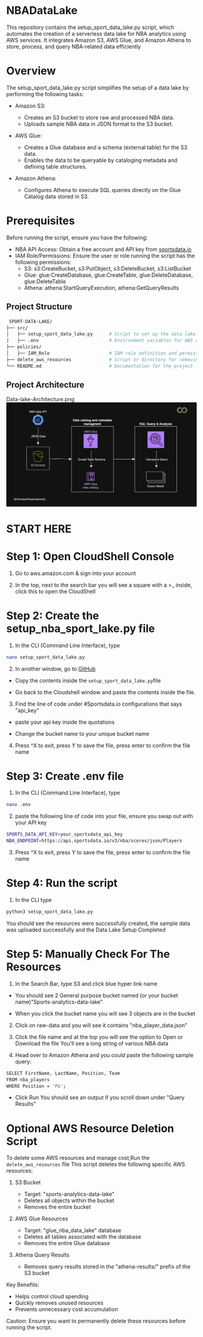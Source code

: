 # NBADataLake
This repository contains the setup_sport_data_lake.py script, which automates the creation of a serverless data lake for NBA analytics using AWS services. It integrates Amazon S3, AWS Glue, and Amazon Athena to store, process, and query NBA-related data efficiently

# Overview
The setup_sport_data_lake.py script simplifies the setup of a data lake by performing the following tasks:

- Amazon S3:

  - Creates an S3 bucket to store raw and processed NBA data.
  - Uploads sample NBA data in JSON format to the S3 bucket.
- AWS Glue:

  - Creates a Glue database and a schema (external table) for the S3 data.
  - Enables the data to be queryable by cataloging metadata and defining table structures.
- Amazon Athena:

  - Configures Athena to execute SQL queries directly on the Glue Catalog data stored in S3.

# Prerequisites
Before running the script, ensure you have the following:
- NBA API Access: Obtain a free account and API key from [sportsdata.io](https://sportsdata.io/)
- IAM Role/Permissions: Ensure the user or role running the script has the following permissions:
   - S3: s3:CreateBucket, s3:PutObject, s3:DeleteBucket, s3:ListBucket
   - Glue: glue:CreateDatabase, glue:CreateTable, glue:DeleteDatabase, glue:DeleteTable
   - Athena: athena:StartQueryExecution, athena:GetQueryResults

## **Project Structure**
```bash
 SPORT-DATA-LAKE/
├── src/
│   ├── setup_sport_data_lake.py      # Script to set up the data lake
|   ├── .env                          # Environment variables for AWS configuration
├── policies/
│   ├── IAM_Role                      # IAM role definition and permissions file
├── delete_aws_resources              # Script or directory for removing AWS resources
└── README.md                         # Documentation for the project
```
## **Project Architecture**
Data-lake-Architecture.png
![Data Architecture](Data-lake-Architecture.png)

# START HERE 
# Step 1: Open CloudShell Console

1. Go to aws.amazon.com & sign into your account

2. In the top, next to the search bar you will see a square with a >_ inside, click this to open the CloudShell

# Step 2: Create the setup_nba_sport_lake.py file
1. In the CLI (Command Line Interface), type
```bash
nano setup_sport_data_lake.py
```


2. In another window, go to [GitHub](https://github.com/cloudwithoyindamola/NBASportDataLake)

- Copy the contents inside the `setup_sport_data_lake.py`file

- Go back to the Cloudshell window and paste the contents inside the file.

3. Find the line of code under #Sportsdata.io configurations that says "api_key" 
- paste your api key inside the quotations

- Change the bucket name to your unique bucket name

4. Press ^X to exit, press Y to save the file, press enter to confirm the file name 


# Step 3: Create .env file
1. In the CLI (Command Line Interface), type
```bash
nano .env
```
2. paste the following line of code into your file, ensure you swap out with your API key
```bash
SPORTS_DATA_API_KEY=your_sportsdata_api_key
NBA_ENDPOINT=https://api.sportsdata.io/v3/nba/scores/json/Players
```

3. Press ^X to exit, press Y to save the file, press enter to confirm the file name 


# Step 4: Run the script
1. In the CLI type
```bash
python3 setup_sport_data_lake.py
```
You should see the resources were successfully created, the sample data was uploaded successfully and the Data Lake Setup Completed

# Step 5: Manually Check For The Resources
1. In the Search Bar, type S3 and click blue hyper link name

- You should see 2 General purpose bucket named (or your bucket name)"Sports-analytics-data-lake"

- When you click the bucket name you will see 3 objects are in the bucket

2. Click on raw-data and you will see it contains "nba_player_data.json"

3. Click the file name and at the top you will see the option to Open or Download  the file
You'll see a long string of various NBA data


4. Head over to Amazon Athena and you could paste the following sample query:
```bash
SELECT FirstName, LastName, Position, Team
FROM nba_players
WHERE Position = 'PG';
```

- Click Run
You should see an output if you scroll down under "Query Results"

# Optional AWS Resource Deletion Script
To delete some AWS resources and manage cost,Run the `delete_aws_resources` file
This script deletes the following specific AWS resources:

1. S3 Bucket
   - Target: "sports-analytics-data-lake"
   - Deletes all objects within the bucket
   - Removes the entire bucket

2. AWS Glue Resources
   - Target: "glue_nba_data_lake" database
   - Deletes all tables associated with the database
   - Removes the entire Glue database

3. Athena Query Results
   - Removes query results stored in the "athena-results/" prefix of the S3 bucket

Key Benefits:
- Helps control cloud spending
- Quickly removes unused resources
- Prevents unnecessary cost accumulation

Caution: Ensure you want to permanently delete these resources before running the script.
